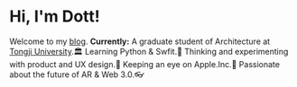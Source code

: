# Hi, I'm Dott!
Welcome to my [blog](dott.love).
**Currently:**
A graduate student of Architecture at [Tongji University](https://www.tongji.edu.cn/).🏛️ 
Learning Python & Swfit.🐍 
Thinking and experimenting with product and UX design.🎨 
Keeping an eye on Apple.Inc.🍎 
Passionate about the future of AR & Web 3.0.👓 

